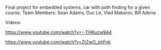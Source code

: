 Final project for embedded systems, car with path finding for a given course. Team Members: Sean Adams, Duc Le, Vlad Makarov, Bill Adona

Videos:

https://www.youtube.com/watch?v=--THKuzw9A4

https://www.youtube.com/watch?v=ZtZwO_phFnk
